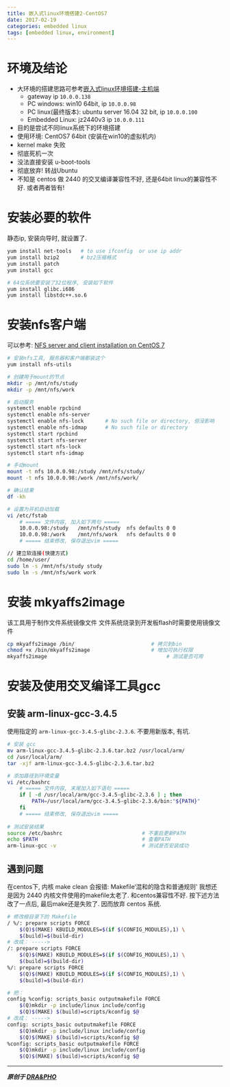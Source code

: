 ```yaml
---
title: 嵌入式linux环境搭建2-CentOS7
date: 2017-02-19
categories: embedded linux
tags: [embedded linux, environment]
---
```



# 环境及结论

- 大环境的搭建思路可参考[嵌入式linux环境搭建-主机端](https://draapho.github.io/2017/02/16/1705-linux-env/)
  - gateway ip `10.0.0.138`
  - PC windows: win10 64bit, ip `10.0.0.98`
  - PC linux(最终版本): ubuntu server 16.04 32 bit, ip `10.0.0.100`
  - Embedded Linux: jz2440v3 ip `10.0.0.111`
- 目的是尝试不同linux系统下的环境搭建
- 使用环境: CentOS7 64bit (安装在win10的虚拟机内)
- kernel make 失败
- 彻底死机一次
- 没法直接安装 u-boot-tools
- 彻底放弃! 转战Ubuntu
- 不知是 centos 做 2440 的交叉编译兼容性不好, 还是64bit linux的兼容性不好. 或者两者皆有!

# 安装必要的软件
静态ip, 安装向导时, 就设置了.

``` bash
yum install net-tools 	# to use ifconfig  or use ip addr
yum install bzip2		# bz2压缩格式
yum install patch
yum install gcc

# 64位系统要安装了32位程序, 安装如下软件
yum install glibc.i686
yum install libstdc++.so.6
```

# 安装nfs客户端

可以参考: [NFS server and client installation on CentOS 7](https://www.howtoforge.com/nfs-server-and-client-on-centos-7)

``` bash
# 安装nfs工具, 服务器和客户端都装这个
yum install nfs-utils

# 创建用于mount的节点
mkdir -p /mnt/nfs/study
mkdir -p /mnt/nfs/work

# 启动服务
systemctl enable rpcbind
systemctl enable nfs-server
systemctl enable nfs-lock       # No such file or directory, 但没影响
systemctl enable nfs-idmap      # No such file or directory
systemctl start rpcbind
systemctl start nfs-server
systemctl start nfs-lock
systemctl start nfs-idmap

# 手动mount
mount -t nfs 10.0.0.98:/study /mnt/nfs/study/
mount -t nfs 10.0.0.98:/work /mnt/nfs/work/

# 确认结果
df -kh

# 设置为开机自动加载
vi /etc/fstab
    # ===== 文件内容, 加入如下两句 =====
    10.0.0.98:/study   /mnt/nfs/study  nfs defaults 0 0
    10.0.0.98:/work    /mnt/nfs/work   nfs defaults 0 0
    # ===== 结束修改, 保存退出vim =====

// 建立软连接(快捷方式)
cd /home/user/
sudo ln -s /mnt/nfs/study study
sudo ln -s /mnt/nfs/work work
```


# 安装 mkyaffs2image

该工具用于制作文件系统镜像文件
文件系统烧录到开发板flash时需要使用镜像文件

``` bash
cp mkyaffs2image /bin/                         # 拷贝到bin
chmod +x /bin/mkyaffs2image                    # 增加可执行权限
mkyaffs2image                                       # 测试是否可用
```


# 安装及使用交叉编译工具gcc

## 安装 arm-linux-gcc-3.4.5

使用指定的 `arm-linux-gcc-3.4.5-glibc-2.3.6`. 不要用新版本, 有坑.

``` bash
# 安装 gcc
mv arm-linux-gcc-3.4.5-glibc-2.3.6.tar.bz2 /usr/local/arm/
cd /usr/local/arm/
tar -xjf arm-linux-gcc-3.4.5-glibc-2.3.6.tar.bz2

# 添加路径到环境变量
vi /etc/bashrc
    # ===== 文件内容, 末尾加入如下语句 =====
    if [ -d /usr/local/arm/gcc-3.4.5-glibc-2.3.6 ] ; then
        PATH=/usr/local/arm/gcc-3.4.5-glibc-2.3.6/bin:"${PATH}"
    fi
    # ===== 结束修改, 保存退出vim =====
    
# 测试安装结果
source /etc/bashrc							# 不重启更新PATH
echo $PATH									# 查看PATH
arm-linux-gcc -v							# 测试是否安装成功
```

## 遇到问题

在centos下, 内核 make clean 会报错: Makefile‘混和的隐含和普通规则’
我想还是因为 2440 内核文件使用的makefile太老了. 和centos兼容性不好.
按下述方法改了一点后, 最后make还是失败了. 因而放弃 centos 系统.

``` bash
# 修改根目录下的 Makefile
/ %/: prepare scripts FORCE
    $(Q)$(MAKE) KBUILD_MODULES=$(if $(CONFIG_MODULES),1) \
    $(build)=$(build-dir)
# 改成： ----->
/: prepare scripts FORCE
    $(Q)$(MAKE) KBUILD_MODULES=$(if $(CONFIG_MODULES),1) \
    $(build)=$(build-dir)
%/: prepare scripts FORCE
    $(Q)$(MAKE) KBUILD_MODULES=$(if $(CONFIG_MODULES),1) \
    $(build)=$(build-dir)

# 把：
config %config: scripts_basic outputmakefile FORCE
    $(Q)mkdir -p include/linux include/config
    $(Q)$(MAKE) $(build)=scripts/kconfig $@
# 改成： ----->
config: scripts_basic outputmakefile FORCE
    $(Q)mkdir -p include/linux include/config
    $(Q)$(MAKE) $(build)=scripts/kconfig $@
%config: scripts_basic outputmakefile FORCE
    $(Q)mkdir -p include/linux include/config
    $(Q)$(MAKE) $(build)=scripts/kconfig $@
```





----------

***原创于 [DRA&PHO](https://draapho.github.io/)***